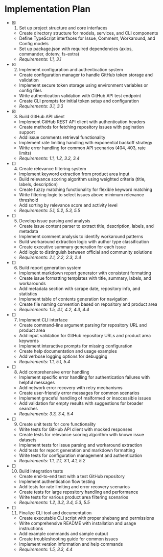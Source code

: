 # Implementation Plan

- [x] 1. Set up project structure and core interfaces

  - Create directory structure for models, services, and CLI components
  - Define TypeScript interfaces for Issue, Comment, Workaround, and Config models
  - Set up package.json with required dependencies (axios, commander, dotenv, fs-extra)
  - _Requirements: 1.1, 3.1_

- [x] 2. Implement configuration and authentication system

  - Create configuration manager to handle GitHub token storage and validation
  - Implement secure token storage using environment variables or config files
  - Write authentication validation with GitHub API test endpoint
  - Create CLI prompts for initial token setup and configuration
  - _Requirements: 3.1, 3.3_

- [x] 3. Build GitHub API client

  - Implement GitHub REST API client with authentication headers
  - Create methods for fetching repository issues with pagination support
  - Add issue comments retrieval functionality
  - Implement rate limiting handling with exponential backoff strategy
  - Write error handling for common API scenarios (404, 403, rate limits)
  - _Requirements: 1.1, 1.2, 3.2, 3.4_

- [ ] 4. Create relevance filtering system

  - Implement keyword extraction from product area input
  - Build relevance scoring algorithm using weighted criteria (title, labels, description)
  - Create fuzzy matching functionality for flexible keyword matching
  - Write filtering logic to select issues above minimum relevance threshold
  - Add sorting by relevance score and activity level
  - _Requirements: 5.1, 5.2, 5.3, 5.5_

- [ ] 5. Develop issue parsing and analysis

  - Create issue content parser to extract title, description, labels, and metadata
  - Implement comment analysis to identify workaround patterns
  - Build workaround extraction logic with author type classification
  - Create executive summary generation for each issue
  - Add logic to distinguish between official and community solutions
  - _Requirements: 2.1, 2.2, 2.3, 2.4_

- [ ] 6. Build report generation system

  - Implement markdown report generator with consistent formatting
  - Create issue formatting templates with title, summary, labels, and workarounds
  - Add metadata section with scrape date, repository info, and statistics
  - Implement table of contents generation for navigation
  - Create file naming convention based on repository and product area
  - _Requirements: 1.5, 4.1, 4.2, 4.3, 4.4_

- [ ] 7. Implement CLI interface

  - Create command-line argument parsing for repository URL and product area
  - Add input validation for GitHub repository URLs and product area keywords
  - Implement interactive prompts for missing configuration
  - Create help documentation and usage examples
  - Add verbose logging options for debugging
  - _Requirements: 1.1, 5.1, 5.4_

- [ ] 8. Add comprehensive error handling

  - Implement specific error handling for authentication failures with helpful messages
  - Add network error recovery with retry mechanisms
  - Create user-friendly error messages for common scenarios
  - Implement graceful handling of malformed or inaccessible issues
  - Add validation for empty results with suggestions for broader searches
  - _Requirements: 3.3, 3.4, 5.4_

- [ ] 9. Create unit tests for core functionality

  - Write tests for GitHub API client with mocked responses
  - Create tests for relevance scoring algorithm with known issue datasets
  - Implement tests for issue parsing and workaround extraction
  - Add tests for report generation and markdown formatting
  - Write tests for configuration management and authentication
  - _Requirements: 1.1, 2.1, 3.1, 4.1, 5.2_

- [ ] 10. Build integration tests

  - Create end-to-end test with a test GitHub repository
  - Implement authentication flow testing
  - Add tests for rate limiting and error recovery scenarios
  - Create tests for large repository handling and performance
  - Write tests for various product area filtering scenarios
  - _Requirements: 1.2, 3.2, 3.4, 5.3, 5.5_

- [ ] 11. Finalize CLI tool and documentation
  - Create executable CLI script with proper shebang and permissions
  - Write comprehensive README with installation and usage instructions
  - Add example commands and sample output
  - Create troubleshooting guide for common issues
  - Implement version information and help commands
  - _Requirements: 1.5, 3.3, 4.4_
